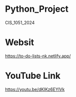 # Python_Project
CIS_1051_2024
# Websit
https://to-do-lists-nk.netlify.app/

# YouTube Link
https://youtu.be/dKIKz6EYlVk

